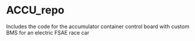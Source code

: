 # ACCU_repo
Includes the code for the accumulator container control board with custom BMS for an electric FSAE race car
